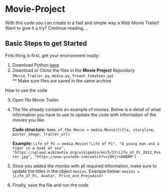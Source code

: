 # Movie-Project

With this code you can create in a fast and simple way a Web Movie Trailer! 
Want to give it a try? Continue reading....

## Basic Steps to get Started 

Firts thing is first, get your environment ready:

1. Download Python [here](https://www.python.org/downloads)
2. Download or Clone the files in the  **Movie Project**  Repository (``Movie_Trailer.py``, ``media.py``, ``freash_tomatoes.py``)  
** Make sure files are saved in the same archive    

How to use the code 

3. Open file Movie Trailer. 
4. The file already contains an example of movies. Below is e detail of what information you have to use to update the code with information of the movies you like.

   **Code structure:**
   ``
   Name_of_the_Movie = media.Movie(title, storyline, poster_image, trailer_url)
   ``

   **Example:**
   ``
   Life_of_Pi = media.Movie("Life of Pi",
                         "A young man and a tiger in a boat at sea",
                         "https://upload.wikimedia.org/wikipedia/en/5/57/Life_of_Pi_2012_Poster.jpg",
                         "https://www.youtube.com/watch?v=j9Hjrs6WQ8M")
                        ``
5. Once you added the movies with all required information, make sure to update the titles in the object ``movies``. Example below:
   ``
   movies = [Life_of_Pi, Avatar, Price_and_Prejudice)
   ``

6. Finally, save tha file and run the code

   
